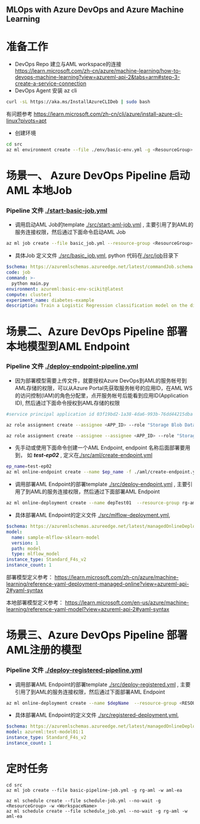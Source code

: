 ## MLOps with Azure DevOps and Azure Machine Learning

# 准备工作
-  DevOps Repo 建立与AML workspace的连接
https://learn.microsoft.com/zh-cn/azure/machine-learning/how-to-devops-machine-learning?view=azureml-api-2&tabs=arm#step-3-create-a-service-connection
- DevOps Agent 安装 az cli
```bash
curl -sL https://aka.ms/InstallAzureCLIDeb | sudo bash
```
有问题参考 https://learn.microsoft.com/zh-cn/cli/azure/install-azure-cli-linux?pivots=apt
- 创建环境
```bash
cd src
az ml environment create --file ./env/basic-env.yml -g <ResourceGroup> -w <WorkspaceName>
```

# 场景一、 Azure DevOps Pipeline 启动 AML 本地Job
### Pipeline 文件 [./start-basic-job.yml](./start-basic-job.yml)
- 调用启动AML Job的template [./src/start-aml-job.yml](./src/start-aml-job.yml) , 主要引用了到AML的服务连接权限，然后通过下面命令启动AML Job
```bash
az ml job create --file basic_job.yml --resource-group <ResourceGroup> --workspace-name <WorkspaceName>
```
- 具体Job 定义文件 [./src/basic_job.yml](./src/basic_job.yml), python 代码在[./src/job](./src/job)目录下
```yaml
$schema: https://azuremlschemas.azureedge.net/latest/commandJob.schema.json
code: job
command: >-
  python main.py 
environment: azureml:basic-env-scikit@latest
compute: cluster1
experiment_name: diabetes-example
description: Train a Logistic Regression classification model on the diabetes dataset that is stored locally.
```

# 场景二、Azure DevOps Pipeline 部署本地模型到AML Endpoint
### Pipeline 文件 [./deploy-endpoint-pipeline.yml](./deploy-endpoint-pipeline.yml)

- 因为部署模型需要上传文件，就要授权Azure DevOps到AML的服务帐号到AML存储的权限，可以从Azure Portal先获取服务帐号的应用ID，在AML WS的访问控制(IAM)的角色分配里，点开服务帐号后能看到应用ID(Application ID), 然后通过下面命令授权到AML存储的权限
```bash
#service principal application id 03f19bd2-1a38-4da6-993b-76dd44215dba

az role assignment create --assignee <APP_ID> --role "Storage Blob Data Reader" --scope /subscriptions/<SUBSCRIPTION_ID>/resourceGroups/rg-aml/providers/Microsoft.Storage/storageAccounts/<Storage_Account>

az role assignment create --assignee --assignee <APP_ID> --role "Storage Blob Data Contributor" --scope /subscriptions/<SUBSCRIPTION_ID>/resourceGroups/rg-aml/providers/Microsoft.Storage/storageAccounts/<Storage_Account>

```

- 先手动或使用下面命令创建一个AML Endpoint, endpoint 名称后面部署要用到， 如 ***test-ep02*** , 定义在[./src/aml/create-endpoint.yml](./src/aml/create-endpoint.yml)
```bash
ep_name=test-ep02
az ml online-endpoint create --name $ep_name -f ./aml/create-endpoint.yml
```

- 调用部署AML Endpoint的部署template [./src/deploy-endpoint.yml](./src/deploy-endpoint.yml) , 主要引用了到AML的服务连接权限，然后通过下面部署AML Endpoint
```bash
az ml online-deployment create --name depTest01  --resource-group rg-aml --workspace-name aml-ea --endpoint ${{ parameters.ep_name }} -f ./mlflow-deployment.yml --all-traffic
```
- 具体部署AML Endpoint的定义文件 [./src/mlflow-deployment.yml](./src/mlflow-deployment.yml),
```yaml
$schema: https://azuremlschemas.azureedge.net/latest/managedOnlineDeployment.schema.json
model:
  name: sample-mlflow-sklearn-model
  version: 1
  path: model
  type: mlflow_model
instance_type: Standard_F4s_v2
instance_count: 1
```

部署模型定义参考：
https://learn.microsoft.com/zh-cn/azure/machine-learning/reference-yaml-deployment-managed-online?view=azureml-api-2#yaml-syntax

本地部署模型定义参考：
https://learn.microsoft.com/en-us/azure/machine-learning/reference-yaml-model?view=azureml-api-2#yaml-syntax


# 场景三、Azure DevOps Pipeline 部署AML注册的模型
### Pipeline 文件 [./deploy-registered-pipeline.yml](./deploy-registered-pipeline.yml)

- 调用部署AML Endpoint的部署template [./src/deploy-registered.yml](./src/deploy-registered.yml) , 主要引用了到AML的服务连接权限，然后通过下面部署AML Endpoint
```bash
az ml online-deployment create --name $depName  --resource-group <RESOURCE_GROUP> --workspace-name <AML_WS> --endpoint ${{ parameters.ep_name }} -f ./registered-deployment.yml --all-traffic
```
- 具体部署AML Endpoint的定义文件 [./src/registered-deployment.yml](./src/registered-deployment.yml),

```yaml
$schema: https://azuremlschemas.azureedge.net/latest/managedOnlineDeployment.schema.json
model: azureml:test-model01:1
instance_type: Standard_F4s_v2
instance_count: 1
```

# 定时任务

```
cd src
az ml job create --file basic-pipeline-job.yml -g rg-aml -w aml-ea

az ml schedule create --file schedule-job.yml --no-wait -g <ResourceGroup> -w <WorkspaceName>
az ml schedule create --file schedule_job.yml --no-wait -g rg-aml -w aml-ea
```